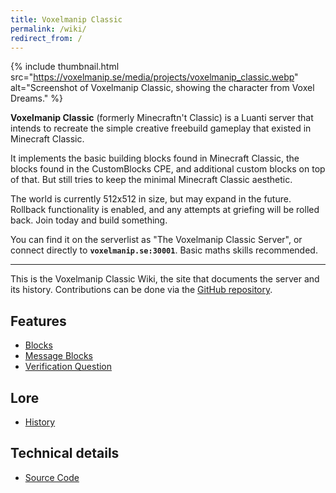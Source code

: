 ```yaml
---
title: Voxelmanip Classic
permalink: /wiki/
redirect_from: /
---
```


{% include thumbnail.html
	src="https://voxelmanip.se/media/projects/voxelmanip_classic.webp"
	alt="Screenshot of Voxelmanip Classic, showing the character from Voxel Dreams." %}

**Voxelmanip Classic** (formerly Minecraftn't Classic) is a Luanti server that intends to recreate the simple creative freebuild gameplay that existed in Minecraft Classic.

It implements the basic building blocks found in Minecraft Classic, the blocks found in the CustomBlocks CPE, and additional custom blocks on top of that. But still tries to keep the minimal Minecraft Classic aesthetic.

The world is currently 512x512 in size, but may expand in the future. Rollback functionality is enabled, and any attempts at griefing will be rolled back. Join today and build something.

You can find it on the serverlist as "The Voxelmanip Classic Server", or connect directly to **`voxelmanip.se:30001`**. Basic maths skills recommended.

---

This is the Voxelmanip Classic Wiki, the site that documents the server and its history. Contributions can be done via the [GitHub repository](https://github.com/Voxelmanip-Classic/site).

## Features
- [Blocks](Blocks)
- [Message Blocks](Message_Blocks)
- [Verification Question](Verification_Question)

## Lore
- [History](History)

## Technical details
- [Source Code](Source_Code)
